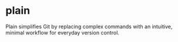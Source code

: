 # plain
Plain simplifies Git by replacing complex commands with an intuitive, minimal workflow for everyday version control.

